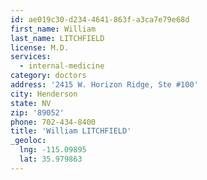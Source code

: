 ```yaml
---
id: ae019c30-d234-4641-863f-a3ca7e79e68d
first_name: William
last_name: LITCHFIELD
license: M.D.
services:
  - internal-medicine
category: doctors
address: '2415 W. Horizon Ridge, Ste #100'
city: Henderson
state: NV
zip: '89052'
phone: 702-434-8400
title: 'William LITCHFIELD'
_geoloc:
  lng: -115.09895
  lat: 35.979863
---
```

